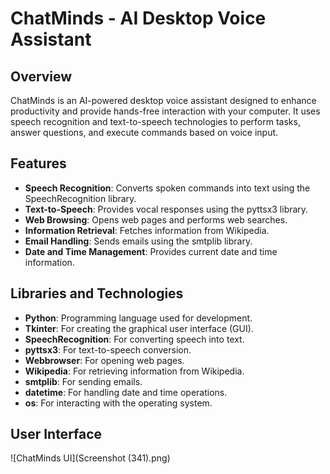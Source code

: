 # ChatMinds - AI Desktop Voice Assistant

## Overview

ChatMinds is an AI-powered desktop voice assistant designed to enhance productivity and provide hands-free interaction with your computer. It uses speech recognition and text-to-speech technologies to perform tasks, answer questions, and execute commands based on voice input.

## Features

- **Speech Recognition**: Converts spoken commands into text using the SpeechRecognition library.
- **Text-to-Speech**: Provides vocal responses using the pyttsx3 library.
- **Web Browsing**: Opens web pages and performs web searches.
- **Information Retrieval**: Fetches information from Wikipedia.
- **Email Handling**: Sends emails using the smtplib library.
- **Date and Time Management**: Provides current date and time information.

## Libraries and Technologies

- **Python**: Programming language used for development.
- **Tkinter**: For creating the graphical user interface (GUI).
- **SpeechRecognition**: For converting speech into text.
- **pyttsx3**: For text-to-speech conversion.
- **Webbrowser**: For opening web pages.
- **Wikipedia**: For retrieving information from Wikipedia.
- **smtplib**: For sending emails.
- **datetime**: For handling date and time operations.
- **os**: For interacting with the operating system.

## User Interface 
![ChatMinds UI](Screenshot (341).png)
